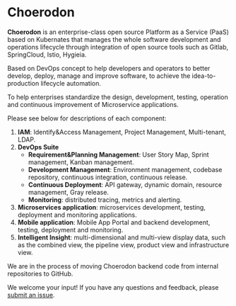# Choerodon
**Choerodon** is an enterprise-class open source Platform as a Service (PaaS) based on Kubernates that manages the whole software development and operations lifecycle through integration of open source tools such as Gitlab, SpringCloud, Istio, Hygieia.  
  
Based on DevOps concept to help developers and operators to better develop, deploy, manage and improve software, to achieve the idea-to-production lifecycle automation.

To help enterprises standardize the design, development, testing, operation and continuous improvement of Microservice applications.

Please see below for descriptions of each component:
1. **IAM**: Identify&Access Management, Project Management, Multi-tenant, LDAP.
2. **DevOps Suite**
	- **Requirement&Planning Management**: User Story Map, Sprint management, Kanban management.
	- **Development Management**: Environment management, codebase repository, continuous integration, continuous release.
	- **Continuous Deployment**: API gateway, dynamic domain, resource management, Gray release.
	- **Monitoring**: distributed tracing, metrics and alerting.
3. **Microservices application**: microservices development, testing, deployment and monitoring applications.
4. **Mobile application**: Mobile App Portal and backend development, testing, deployment and monitoring.
5. **Intelligent Insight**: multi-dimensional and multi-view display data, such as the combined view, the pipeline view, product view and infrastructure view.

We are in the process of moving Choerodon backend code from internal repositories to GitHub.

We welcome your input! If you have any questions and feedback, please [submit an issue](https://github.com/choerodon/choerodon/issues).
